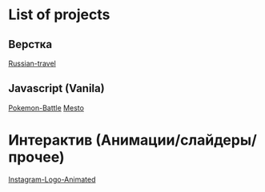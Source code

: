 # List of projects

## Верстка
[Russian-travel](https://github.com/KazakovAS/russian-travel)

## Javascript (Vanila)
[Pokemon-Battle](https://github.com/KazakovAS/Pokemon-Battle)
[Mesto](https://kazakovas.github.io/Mesto/)

# Интерактив (Анимации/слайдеры/прочее)
[Instagram-Logo-Animated](https://kazakovas.github.io/Instagram-Logo-Animated/)
